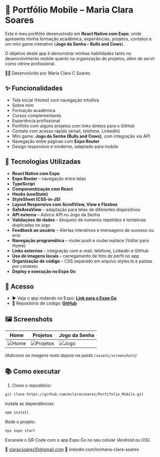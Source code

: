 # 📱 Portfólio Mobile – Maria Clara Soares

Este é meu portfólio desenvolvido em **React Native com Expo**, onde apresento minha formação acadêmica, experiências, projetos, contatos e um mini game interativo (**Jogo da Senha – Bulls and Cows**). 

O objetivo deste app é demonstrar minhas habilidades tanto no desenvolvimento mobile quanto na organização de projetos, além de servir como vitrine profissional.

👩‍💻 Desenvolvido por
Maria Clara C Soares

## ✨ Funcionalidades

-  Tela inicial (Home) com navegação intuitiva
-  Sobre mim
-  Formação acadêmica
-  Cursos complementares
-  Experiência profissional
-  Portfólio com alguns projetos com links diretos para o GitHub
-  Contato com acesso rápido (email, telefone, LinkedIn)
-  Mini game: **Jogo da Senha (Bulls and Cows)**, com integração via API
-  Navegação entre páginas com **Expo Router**
-  Design responsivo e moderno, adaptado para mobile

## 🚀 Tecnologias Utilizadas

- **React Native com Expo**
- **Expo Router** – navegação entre telas
- **TypeScript**
- **Componentização com React**
- **Hooks (useState)**
- **StyleSheet (CSS-in-JS)**
- **Layout Responsivo com ScrollView, View e Flexbox**
- **SafeAreaView** – adaptação para telas de diferentes dispositivos
- **API externa** – Advice API no Jogo da Senha
- **Validações de dados** – bloqueio de números repetidos e tentativas duplicadas no jogo
- **Feedback ao usuário** – Alertas interativos e mensagens de sucesso ou erro
- **Navegação programática** – router.push e router.replace (Voltar para Home)
- **Links externos** – integração com e-mail, telefone, LinkedIn e GitHub
- **Uso de imagens locais** – carregamento de foto de perfil no app
- **Organização de código** – CSS separado em arquivo styles.ts e pastas por contexto
- **Deploy e execução no Expo Go**

## 🔗 Acesso

- ▶️ Veja o app rodando no Expo: [**Link para o Expo Go**](https://expo.dev/)
- 🧠 Repositório de código: [**GitHub**](https://github.com/mclaracsoares/Projeto_Portifolio_Mobile)

## 🖼️ Screenshots

| Home | Projetos | Jogo da Senha |
|------|----------|----------------|
| ![Home](./assets/screenshots/home.png) | ![Projetos](./assets/screenshots/projetos.png) | ![Jogo](./assets/screenshots/jogo.png) |

*(Adicione as imagens reais depois na pasta `/assets/screenshots`)*

## 📚 Como executar

1. Clone o repositório:

```bash
git clone https://github.com/mclaracsoares/Portifolio_Mobile.git
```

Instale as dependências:
```bash
npm install
```

Rode o projeto:

```bash
npx expo start
```

Escaneie o QR Code com o app Expo Go no seu celular (Android ou iOS).

📧 claracsoares10@gmail.com
🔗 linkedin.com/in/maria-clara-soares

